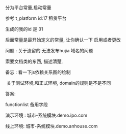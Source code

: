 分为平台常量,启动常量

参考 t_platform  id:17 租赁平台 

生成的我的id 是 31



后面常量是最开始定义的常量, 让你确认一下 启用或者更改



问题 : 关于遗留的 无法发布hujia 域名的问题

索要文档类的东西, 描述清楚, 

备忘 : 看一下js依赖关系图的绘制

​        关于测试环境,和正式环境, domain的规则是不是不同



答案:

   functionlist 备用字段

   演示环境 : 城市-系统模块.demo.ipo.com

  线上环境: 城市-系统模块.demo.anhouse.com
